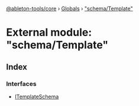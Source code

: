 [@ableton-tools/core](../README.md) › [Globals](../globals.md) › ["schema/Template"](_schema_template_.md)

# External module: "schema/Template"

## Index

### Interfaces

* [ITemplateSchema](../interfaces/_schema_template_.itemplateschema.md)
